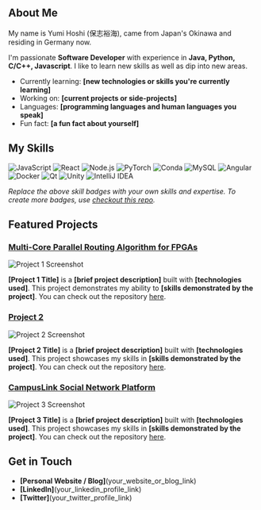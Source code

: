 ## About Me 
My name is Yumi Hoshi (保志裕海), came from Japan's Okinawa and residing in Germany now.

I'm passionate **Software Developer** with experience in **Java, Python, C/C++, Javascript**. I like to learn new skills as well as dip into new areas.

- Currently learning: **[new technologies or skills you're currently learning]**
- Working on: **[current projects or side-projects]**
- Languages: **[programming languages and human languages you speak]**
- Fun fact: **[a fun fact about yourself]**

## My Skills 

![JavaScript](https://img.shields.io/badge/-JavaScript-F7DF1E?style=flat-square&logo=javascript&logoColor=black)
![React](https://img.shields.io/badge/-React-61DAFB?style=flat-square&logo=react&logoColor=black)
![Node.js](https://img.shields.io/badge/-Node.js-339933?style=flat-square&logo=node.js&logoColor=white)
![PyTorch](https://img.shields.io/badge/PyTorch-EE4C2C?style=flat-square&logo=pytorch&logoColor=white)
![Conda](https://img.shields.io/badge/conda-342B029.svg?&style=flat-square&logo=anaconda&logoColor=white)
![MySQL](https://img.shields.io/badge/MySQL-005C84?style=flat-square&logo=mysql&logoColor=white)
![Angular](https://img.shields.io/badge/Angular-DD0031?style=flat-square&logo=angular&logoColor=white)
![Docker](https://img.shields.io/badge/Docker-2CA5E0?style=flat-square&logo=docker&logoColor=white)
![Qt](https://img.shields.io/badge/Qt-41CD52?style=flat-square&logo=qt&logoColor=white)
![Unity](https://img.shields.io/badge/Unity-100000?style=flat-square&logo=unity&logoColor=white)
![IntelliJ IDEA](https://img.shields.io/badge/IntelliJ_IDEA-000000.svg?style=flat-square&logo=intellij-idea&logoColor=white)




*Replace the above skill badges with your own skills and expertise. To create more badges, use [checkout this repo](https://github.com/alexandresanlim/Badges4-README.md-Profile).*

## Featured Projects 

### [Multi-Core Parallel Routing Algorithm for FPGAs](project_1_link)

![Project 1 Screenshot](project_1_screenshot_url)

**[Project 1 Title]** is a **[brief project description]** built with **[technologies used]**. This project demonstrates my ability to **[skills demonstrated by the project]**. You can check out the repository [here](project_1_repository_link).

### [Project 2](project_2_link)

![Project 2 Screenshot](project_2_screenshot_url)

**[Project 2 Title]** is a **[brief project description]** built with **[technologies used]**. This project showcases my skills in **[skills demonstrated by the project]**. You can check out the repository [here](project_2_repository_link).

### [CampusLink Social Network Platform](https://campuslink.com.cn/)

![Project 3 Screenshot](project_2_screenshot_url)

**[Project 3 Title]** is a **[brief project description]** built with **[technologies used]**. This project showcases my skills in **[skills demonstrated by the project]**. You can check out the repository [here](project_2_repository_link).

## Get in Touch 

- **[Personal Website / Blog]**(your_website_or_blog_link)
- **[LinkedIn]**(your_linkedin_profile_link)
- **[Twitter]**(your_twitter_profile_link)


